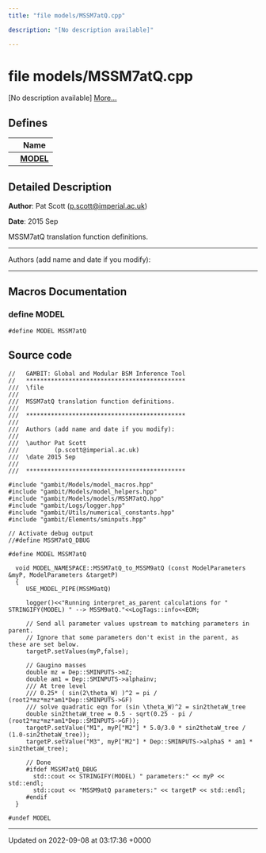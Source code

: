 ```yaml
---
title: "file models/MSSM7atQ.cpp"

description: "[No description available]"

---
```


# file models/MSSM7atQ.cpp

[No description available] [More...](#detailed-description)

## Defines

|                | Name           |
| -------------- | -------------- |
|  | **[MODEL](/documentation/code/files/mssm7atq_8cpp/#define-model)**  |

## Detailed Description


**Author**: Pat Scott ([p.scott@imperial.ac.uk](mailto:p.scott@imperial.ac.uk)) 

**Date**: 2015 Sep

MSSM7atQ translation function definitions.



------------------

Authors (add name and date if you modify):



------------------




## Macros Documentation

### define MODEL

```
#define MODEL MSSM7atQ
```


## Source code

```
//   GAMBIT: Global and Modular BSM Inference Tool
//   *********************************************
///  \file
///
///  MSSM7atQ translation function definitions.
///
///  *********************************************
///
///  Authors (add name and date if you modify):
///
///  \author Pat Scott
///          (p.scott@imperial.ac.uk)
///  \date 2015 Sep
///
///  *********************************************

#include "gambit/Models/model_macros.hpp"
#include "gambit/Models/model_helpers.hpp"
#include "gambit/Models/models/MSSM7atQ.hpp"
#include "gambit/Logs/logger.hpp"
#include "gambit/Utils/numerical_constants.hpp"
#include "gambit/Elements/sminputs.hpp"

// Activate debug output
//#define MSSM7atQ_DBUG

#define MODEL MSSM7atQ

  void MODEL_NAMESPACE::MSSM7atQ_to_MSSM9atQ (const ModelParameters &myP, ModelParameters &targetP)
  {
     USE_MODEL_PIPE(MSSM9atQ)

     logger()<<"Running interpret_as_parent calculations for " STRINGIFY(MODEL) " --> MSSM9atQ."<<LogTags::info<<EOM;

     // Send all parameter values upstream to matching parameters in parent.
     // Ignore that some parameters don't exist in the parent, as these are set below.
     targetP.setValues(myP,false);

     // Gaugino masses
     double mz = Dep::SMINPUTS->mZ;
     double am1 = Dep::SMINPUTS->alphainv;
     /// At tree level
     /// 0.25* ( sin(2\theta_W) )^2 = pi / (root2*mz*mz*am1*Dep::SMINPUTS->GF)
     /// solve quadratic eqn for (sin \theta_W)^2 = sin2thetaW_tree
     double sin2thetaW_tree = 0.5 - sqrt(0.25 - pi / (root2*mz*mz*am1*Dep::SMINPUTS->GF));
     targetP.setValue("M1", myP["M2"] * 5.0/3.0 * sin2thetaW_tree / (1.0-sin2thetaW_tree));
     targetP.setValue("M3", myP["M2"] * Dep::SMINPUTS->alphaS * am1 * sin2thetaW_tree);

     // Done
     #ifdef MSSM7atQ_DBUG
       std::cout << STRINGIFY(MODEL) " parameters:" << myP << std::endl;
       std::cout << "MSSM9atQ parameters:" << targetP << std::endl;
     #endif
  }

#undef MODEL
```


-------------------------------

Updated on 2022-09-08 at 03:17:36 +0000
